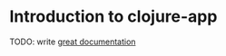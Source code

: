 # Introduction to clojure-app

TODO: write [great documentation](http://jacobian.org/writing/great-documentation/what-to-write/)
